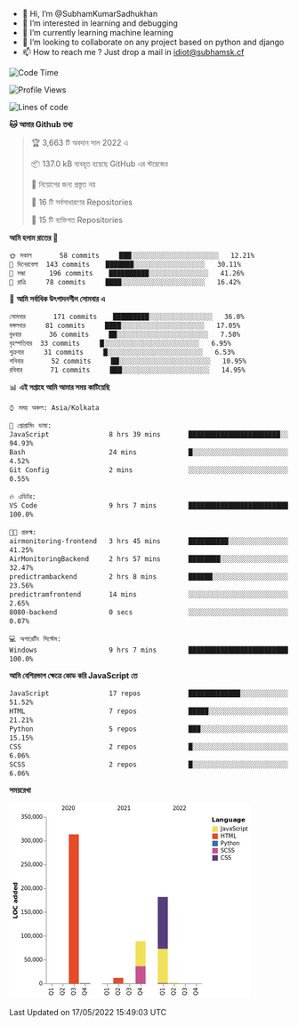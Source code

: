 - 👋 Hi, I’m @SubhamKumarSadhukhan
- 👀 I’m interested in learning and debugging
- 🌱 I’m currently learning machine learning
- 💞️ I’m looking to collaborate on any project based on python and django
- 📫 How to reach me ?
      Just drop a mail in idiot@subhamsk.cf

<!---
SubhamKumarSadhukhan/SubhamKumarSadhukhan is a ✨ special ✨ repository because its `README.md` (this file) appears on your GitHub profile.
You can click the Preview link to take a look at your changes.
--->


<!--START_SECTION:waka-->
![Code Time](http://img.shields.io/badge/Code%20Time-494%20hrs%2010%20mins-blue)

![Profile Views](http://img.shields.io/badge/%E0%A6%AA%E0%A7%8D%E0%A6%B0%E0%A7%8B%E0%A6%AB%E0%A6%BE%E0%A6%87%E0%A6%B2%20%E0%A6%A6%E0%A6%B0%E0%A7%8D%E0%A6%B6%E0%A6%A8-2-blue)

![Lines of code](https://img.shields.io/badge/%E0%A6%B9%E0%A7%8D%E0%A6%AF%E0%A6%BE%E0%A6%B2%E0%A7%8B%20%E0%A6%93%E0%A6%AF%E0%A6%BC%E0%A6%BE%E0%A6%B0%E0%A7%8D%E0%A6%B2%E0%A7%8D%E0%A6%A1%20%E0%A6%A5%E0%A7%87%E0%A6%95%E0%A7%87%20%E0%A6%86%E0%A6%AE%E0%A6%BF%20%E0%A6%B2%E0%A6%BF%E0%A6%96%E0%A7%87%E0%A6%9B%E0%A6%BF-600%20Thousand%20%E0%A6%95%E0%A7%8B%E0%A6%A1%E0%A7%87%E0%A6%B0%20%E0%A6%B2%E0%A6%BE%E0%A6%87%E0%A6%A8-blue)

**🐱 আমার Github তথ্য** 

> 🏆 3,663 টি অবদান সাল 2022 এ
 > 
> 📦 137.0 kB ব্যবহৃত হয়েছে GitHub এর স্টরেজের 
 > 
> 🚫 নিয়োগের জন্য প্রস্তুত নয়
 > 
> 📜 16 টি সর্বসাধারণের Repositories 
 > 
> 🔑 15 টি ব্যক্তিগত Repositories  
 > 
**আমি হলাম রাতের 🦉** 

```text
🌞 সকাল       58 commits     ███░░░░░░░░░░░░░░░░░░░░░░   12.21% 
🌆 দিনেরবেলা  143 commits    ███████░░░░░░░░░░░░░░░░░░   30.11% 
🌃 সন্ধা      196 commits    ██████████░░░░░░░░░░░░░░░   41.26% 
🌙 রাত্রি     78 commits     ████░░░░░░░░░░░░░░░░░░░░░   16.42%

```
📅 **আমি সর্বাধিক উৎপাদনশীল সোমবার এ** 

```text
সোমবার       171 commits    █████████░░░░░░░░░░░░░░░░   36.0% 
মঙ্গলবার     81 commits     ████░░░░░░░░░░░░░░░░░░░░░   17.05% 
বুধবার       36 commits     ██░░░░░░░░░░░░░░░░░░░░░░░   7.58% 
বৃহস্পতিবার  33 commits     █░░░░░░░░░░░░░░░░░░░░░░░░   6.95% 
শুক্রবার     31 commits     █░░░░░░░░░░░░░░░░░░░░░░░░   6.53% 
শনিবার       52 commits     ██░░░░░░░░░░░░░░░░░░░░░░░   10.95% 
রবিবার       71 commits     ███░░░░░░░░░░░░░░░░░░░░░░   14.95%

```


📊 **এই সপ্তাহে আমি আমার সময় কাটিয়েছি** 

```text
⌚︎ সময় অঞ্চল: Asia/Kolkata

💬 প্রোগ্রামিং ভাষা: 
JavaScript               8 hrs 39 mins       ███████████████████████░░   94.93% 
Bash                     24 mins             █░░░░░░░░░░░░░░░░░░░░░░░░   4.52% 
Git Config               2 mins              ░░░░░░░░░░░░░░░░░░░░░░░░░   0.55%

🔥 এডিটর: 
VS Code                  9 hrs 7 mins        █████████████████████████   100.0%

🐱‍💻 প্রকল্ম: 
airmonitoring-frontend   3 hrs 45 mins       ██████████░░░░░░░░░░░░░░░   41.25% 
AirMonitoringBackend     2 hrs 57 mins       ████████░░░░░░░░░░░░░░░░░   32.47% 
predictrambackend        2 hrs 8 mins        ██████░░░░░░░░░░░░░░░░░░░   23.56% 
predictramfrontend       14 mins             ░░░░░░░░░░░░░░░░░░░░░░░░░   2.65% 
8080-backend             0 secs              ░░░░░░░░░░░░░░░░░░░░░░░░░   0.07%

💻 অপারেটিং সিস্টেম: 
Windows                  9 hrs 7 mins        █████████████████████████   100.0%

```

**আমি বেশিরভাগ ক্ষেত্রে কোড করি JavaScript তে** 

```text
JavaScript               17 repos            █████████████░░░░░░░░░░░░   51.52% 
HTML                     7 repos             █████░░░░░░░░░░░░░░░░░░░░   21.21% 
Python                   5 repos             ███░░░░░░░░░░░░░░░░░░░░░░   15.15% 
CSS                      2 repos             █░░░░░░░░░░░░░░░░░░░░░░░░   6.06% 
SCSS                     2 repos             █░░░░░░░░░░░░░░░░░░░░░░░░   6.06%

```


**সময়রেখা**

![Chart not found](https://raw.githubusercontent.com/SubhamKumarSadhukhan/SubhamKumarSadhukhan/main/charts/bar_graph.png) 


 Last Updated on 17/05/2022 15:49:03 UTC
<!--END_SECTION:waka-->
